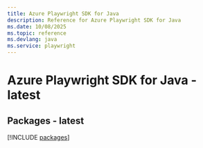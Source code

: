 ```yaml
---
title: Azure Playwright SDK for Java
description: Reference for Azure Playwright SDK for Java
ms.date: 10/08/2025
ms.topic: reference
ms.devlang: java
ms.service: playwright
---
```

# Azure Playwright SDK for Java - latest
## Packages - latest
[!INCLUDE [packages](playwright-index.md)]